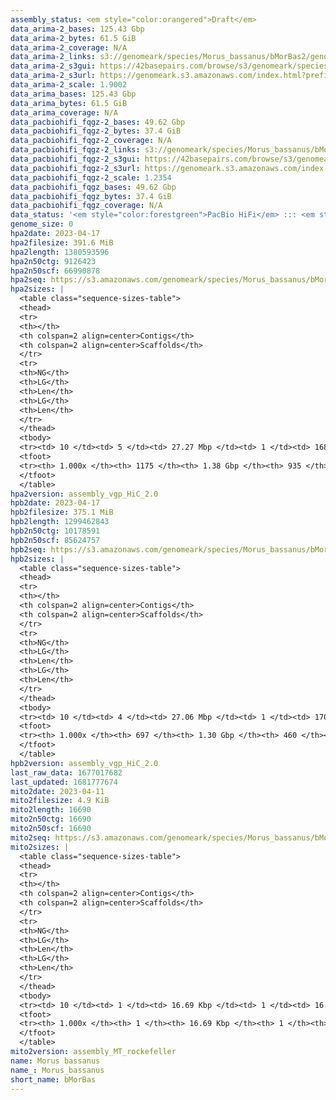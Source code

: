 ```yaml
---
assembly_status: <em style="color:orangered">Draft</em>
data_arima-2_bases: 125.43 Gbp
data_arima-2_bytes: 61.5 GiB
data_arima-2_coverage: N/A
data_arima-2_links: s3://genomeark/species/Morus_bassanus/bMorBas2/genomic_data/arima/<br>
data_arima-2_s3gui: https://42basepairs.com/browse/s3/genomeark/species/Morus_bassanus/bMorBas2/genomic_data/arima/
data_arima-2_s3url: https://genomeark.s3.amazonaws.com/index.html?prefix=species/Morus_bassanus/bMorBas2/genomic_data/arima/
data_arima-2_scale: 1.9002
data_arima_bases: 125.43 Gbp
data_arima_bytes: 61.5 GiB
data_arima_coverage: N/A
data_pacbiohifi_fqgz-2_bases: 49.62 Gbp
data_pacbiohifi_fqgz-2_bytes: 37.4 GiB
data_pacbiohifi_fqgz-2_coverage: N/A
data_pacbiohifi_fqgz-2_links: s3://genomeark/species/Morus_bassanus/bMorBas2/genomic_data/pacbio_hifi/<br>
data_pacbiohifi_fqgz-2_s3gui: https://42basepairs.com/browse/s3/genomeark/species/Morus_bassanus/bMorBas2/genomic_data/pacbio_hifi/
data_pacbiohifi_fqgz-2_s3url: https://genomeark.s3.amazonaws.com/index.html?prefix=species/Morus_bassanus/bMorBas2/genomic_data/pacbio_hifi/
data_pacbiohifi_fqgz-2_scale: 1.2354
data_pacbiohifi_fqgz_bases: 49.62 Gbp
data_pacbiohifi_fqgz_bytes: 37.4 GiB
data_pacbiohifi_fqgz_coverage: N/A
data_status: '<em style="color:forestgreen">PacBio HiFi</em> ::: <em style="color:forestgreen">Arima</em>'
genome_size: 0
hpa2date: 2023-04-17
hpa2filesize: 391.6 MiB
hpa2length: 1380593596
hpa2n50ctg: 9126423
hpa2n50scf: 66990878
hpa2seq: https://s3.amazonaws.com/genomeark/species/Morus_bassanus/bMorBas2/assembly_vgp_HiC_2.0/bMorBas2.HiC.hap1.20230417.fasta.gz
hpa2sizes: |
  <table class="sequence-sizes-table">
  <thead>
  <tr>
  <th></th>
  <th colspan=2 align=center>Contigs</th>
  <th colspan=2 align=center>Scaffolds</th>
  </tr>
  <tr>
  <th>NG</th>
  <th>LG</th>
  <th>Len</th>
  <th>LG</th>
  <th>Len</th>
  </tr>
  </thead>
  <tbody>
  <tr><td> 10 </td><td> 5 </td><td> 27.27 Mbp </td><td> 1 </td><td> 168.77 Mbp </td></tr>  <tr><td> 20 </td><td> 11 </td><td> 18.70 Mbp </td><td> 2 </td><td> 134.71 Mbp </td></tr>  <tr><td> 30 </td><td> 19 </td><td> 16.88 Mbp </td><td> 3 </td><td> 116.62 Mbp </td></tr>  <tr><td> 40 </td><td> 29 </td><td> 12.21 Mbp </td><td> 5 </td><td> 85.50 Mbp </td></tr>  <tr style="background-color:#cccccc;"><td> 50 </td><td> 42 </td><td style="background-color:#88ff88;"> 9.13 Mbp </td><td> 7 </td><td style="background-color:#88ff88;"> 66.99 Mbp </td></tr>  <tr><td> 60 </td><td> 61 </td><td> 6.12 Mbp </td><td> 9 </td><td> 45.46 Mbp </td></tr>  <tr><td> 70 </td><td> 87 </td><td> 4.35 Mbp </td><td> 13 </td><td> 30.86 Mbp </td></tr>  <tr><td> 80 </td><td> 127 </td><td> 2.71 Mbp </td><td> 19 </td><td> 13.42 Mbp </td></tr>  <tr><td> 90 </td><td> 208 </td><td> 1.04 Mbp </td><td> 42 </td><td> 1.94 Mbp </td></tr>  <tr><td> 100 </td><td> 1175 </td><td> 10.74 Kbp </td><td> 935 </td><td> 10.74 Kbp </td></tr>  </tbody>
  <tfoot>
  <tr><th> 1.000x </th><th> 1175 </th><th> 1.38 Gbp </th><th> 935 </th><th> 1.38 Gbp </th></tr>
  </tfoot>
  </table>
hpa2version: assembly_vgp_HiC_2.0
hpb2date: 2023-04-17
hpb2filesize: 375.1 MiB
hpb2length: 1299462843
hpb2n50ctg: 10178591
hpb2n50scf: 85624757
hpb2seq: https://s3.amazonaws.com/genomeark/species/Morus_bassanus/bMorBas2/assembly_vgp_HiC_2.0/bMorBas2.HiC.hap2.20230417.fasta.gz
hpb2sizes: |
  <table class="sequence-sizes-table">
  <thead>
  <tr>
  <th></th>
  <th colspan=2 align=center>Contigs</th>
  <th colspan=2 align=center>Scaffolds</th>
  </tr>
  <tr>
  <th>NG</th>
  <th>LG</th>
  <th>Len</th>
  <th>LG</th>
  <th>Len</th>
  </tr>
  </thead>
  <tbody>
  <tr><td> 10 </td><td> 4 </td><td> 27.06 Mbp </td><td> 1 </td><td> 170.18 Mbp </td></tr>  <tr><td> 20 </td><td> 11 </td><td> 18.65 Mbp </td><td> 2 </td><td> 135.25 Mbp </td></tr>  <tr><td> 30 </td><td> 19 </td><td> 14.02 Mbp </td><td> 3 </td><td> 117.30 Mbp </td></tr>  <tr><td> 40 </td><td> 29 </td><td> 11.97 Mbp </td><td> 5 </td><td> 85.67 Mbp </td></tr>  <tr style="background-color:#cccccc;"><td> 50 </td><td> 40 </td><td style="background-color:#88ff88;"> 10.18 Mbp </td><td> 6 </td><td style="background-color:#88ff88;"> 85.62 Mbp </td></tr>  <tr><td> 60 </td><td> 55 </td><td> 7.60 Mbp </td><td> 8 </td><td> 46.53 Mbp </td></tr>  <tr><td> 70 </td><td> 76 </td><td> 4.78 Mbp </td><td> 11 </td><td> 37.27 Mbp </td></tr>  <tr><td> 80 </td><td> 107 </td><td> 3.45 Mbp </td><td> 16 </td><td> 25.04 Mbp </td></tr>  <tr><td> 90 </td><td> 166 </td><td> 1.48 Mbp </td><td> 24 </td><td> 9.16 Mbp </td></tr>  <tr><td> 100 </td><td> 697 </td><td> 9.93 Kbp </td><td> 460 </td><td> 9.93 Kbp </td></tr>  </tbody>
  <tfoot>
  <tr><th> 1.000x </th><th> 697 </th><th> 1.30 Gbp </th><th> 460 </th><th> 1.30 Gbp </th></tr>
  </tfoot>
  </table>
hpb2version: assembly_vgp_HiC_2.0
last_raw_data: 1677017682
last_updated: 1681777674
mito2date: 2023-04-11
mito2filesize: 4.9 KiB
mito2length: 16690
mito2n50ctg: 16690
mito2n50scf: 16690
mito2seq: https://s3.amazonaws.com/genomeark/species/Morus_bassanus/bMorBas2/assembly_MT_rockefeller/bMorBas2.MT.20230411.fasta.gz
mito2sizes: |
  <table class="sequence-sizes-table">
  <thead>
  <tr>
  <th></th>
  <th colspan=2 align=center>Contigs</th>
  <th colspan=2 align=center>Scaffolds</th>
  </tr>
  <tr>
  <th>NG</th>
  <th>LG</th>
  <th>Len</th>
  <th>LG</th>
  <th>Len</th>
  </tr>
  </thead>
  <tbody>
  <tr><td> 10 </td><td> 1 </td><td> 16.69 Kbp </td><td> 1 </td><td> 16.69 Kbp </td></tr>  <tr><td> 20 </td><td> 1 </td><td> 16.69 Kbp </td><td> 1 </td><td> 16.69 Kbp </td></tr>  <tr><td> 30 </td><td> 1 </td><td> 16.69 Kbp </td><td> 1 </td><td> 16.69 Kbp </td></tr>  <tr><td> 40 </td><td> 1 </td><td> 16.69 Kbp </td><td> 1 </td><td> 16.69 Kbp </td></tr>  <tr style="background-color:#cccccc;"><td> 50 </td><td> 1 </td><td style="background-color:#ff8888;"> 16.69 Kbp </td><td> 1 </td><td style="background-color:#ff8888;"> 16.69 Kbp </td></tr>  <tr><td> 60 </td><td> 1 </td><td> 16.69 Kbp </td><td> 1 </td><td> 16.69 Kbp </td></tr>  <tr><td> 70 </td><td> 1 </td><td> 16.69 Kbp </td><td> 1 </td><td> 16.69 Kbp </td></tr>  <tr><td> 80 </td><td> 1 </td><td> 16.69 Kbp </td><td> 1 </td><td> 16.69 Kbp </td></tr>  <tr><td> 90 </td><td> 1 </td><td> 16.69 Kbp </td><td> 1 </td><td> 16.69 Kbp </td></tr>  <tr><td> 100 </td><td> 1 </td><td> 16.69 Kbp </td><td> 1 </td><td> 16.69 Kbp </td></tr>  </tbody>
  <tfoot>
  <tr><th> 1.000x </th><th> 1 </th><th> 16.69 Kbp </th><th> 1 </th><th> 16.69 Kbp </th></tr>
  </tfoot>
  </table>
mito2version: assembly_MT_rockefeller
name: Morus bassanus
name_: Morus_bassanus
short_name: bMorBas
---
```

